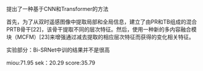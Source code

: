 提出了一种基于CNN和Transformer的方法

首先，为了从双时遥感图像中提取局部和全局信息，建立了由PR和TB组成的混合PRTB骨干[22]，该骨干提取不同的层次特征。然后，使用一种新的多内容融合模块（MCFM）[23]来增强通过减去提取的相应层次特征而获得的变化相关特征。

实验部分：Bi-SRNet中训的结果并不是很高

miou:71.95 sek：20.29 score:35.79
